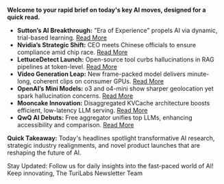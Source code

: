 <p><strong>Welcome to your rapid brief on today's key AI moves, designed for a quick read.</strong></p>
<ul>
<li><strong>Sutton’s AI Breakthrough:</strong> "Era of Experience" propels AI via dynamic, trial-based learning. <a href="https://storage.googleapis.com/deepmind-media/Era-of-Experience%20/The%20Era%20of%20Experience%20Paper.pdf">Read More</a>  </li>
<li><strong>Nvidia’s Strategic Shift:</strong> CEO meets Chinese officials to ensure compliance amid chip race. <a href="https://www.nytimes.com/2025/04/17/business/nvidia-china-tariffs-chips-jensen-huang.html">Read More</a>  </li>
<li><strong>LettuceDetect Launch:</strong> Open-source tool curbs hallucinations in RAG pipelines at token-level. <a href="https://github.com/KRLabsOrg/LettuceDetect">Read More</a>  </li>
<li><strong>Video Generation Leap:</strong> New frame-packed model delivers minute-long, coherent clips on consumer GPUs. <a href="https://lllyasviel.github.io/frame_pack_gitpage/">Read More</a>  </li>
<li><strong>OpenAI’s Mini Models:</strong> o3 and o4-mini show sharper geolocation yet spark hallucination concerns. <a href="https://thewarroom.news/cluster/2859">Read More</a>  </li>
<li><strong>Mooncake Innovation:</strong> Disaggregated KVCache architecture boosts efficient, low-latency LLM serving. <a href="https://github.com/kvcache-ai/Mooncake">Read More</a>  </li>
<li><strong>QwQ AI Debuts:</strong> Free aggregator unifies top LLMs, enhancing accessibility and comparison. <a href="https://qwq32.com/">Read More</a></li>
</ul>
<p><strong>Quick Takeaway:</strong> Today's headlines spotlight transformative AI research, strategic industry realignments, and novel product launches that are reshaping the future of AI.  </p>
<p>Stay Updated: Follow us for daily insights into the fast-paced world of AI! Keep innovating, The TuriLabs Newsletter Team</p>